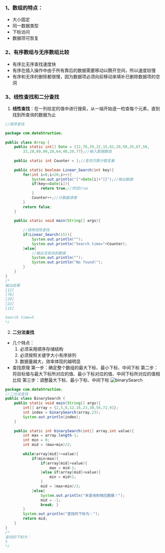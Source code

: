 ### 1、数组的特点：  
- 大小固定
- 同一数据类型
- 下标访问
- 数据项可恢复  
### 2、有序数组与无序数组比较
- 有序比无序查找速度快
- 有序在插入操作中由于所有靠后的数据需要移动以腾开空间，所以速度较慢
- 有序和无序的删除都很慢，因为数据项必须向前移动来填补已删除数据项的空洞  
### 3、线性查找和二分查找
1. **线性查找**：在一列给定的值中进行搜索，从一端开始逐一检查每个元素，直到找到所查询的数据为止  
```java
//顺序查找

package com.dateStruction;  
  
public class Array {  
    public static int[] Date = {12,76,29,22,15,62,29,58,35,67,58,  
 		33,28,89,90,28,64,48,20,77};//输入数据数组  
  
 	public static int Counter = 1;//查找次数计数变量  
  
 	public static boolean Linear_Search(int key){  
        for(int i=0;i<20;i++){  
            System.out.println("["+Date[i]+"]}");//输出数据  
 			if(key==Date[i]){  
                return true;//传回true  
			}  
            Counter++;//计数器递增  
		}  
        return false;  
	}  
  
    public static void main(String[] args){  
  
        //调用线性查找  
 		if(Linear_Search(15)){  
            System.out.println("");  
 			System.out.println("Search time="+Counter);  
 		}else{  
            //输出没有找到数据  
 			System.out.println("");  
 			System.out.println("No found!");  
		}  
    }  
}
/*
输出结果
[12]
[76]
[29]
[22]
[15]

Search time=5
*/
```
2. **二分法查找**  
- 几个特点： 
	1. 必须采用顺序存储结构
	2. 必须按照关键字大小有序排列
	3. 数据量越大，效率体现的越明显  
- 查找原理
	第一步：确定整个数组的最大下标、最小下标、中间下标
	第二步：将目标值与最大下标所对应的值、最小下标对应的值、中间下标所对应的值相比较
	第三步：调整最大下标、最小下标、中间下标
	![binarySearch](https://i.loli.net/2021/08/05/17xgBDX6MU9en25.png)
	
```java
package com.dateStruction;  
//二分法查找  
public class BinarySearch {  
    public static void main(String[] args){  
        int[] array = {2,5,8,12,16,23,38,56,72,91};  
 		int index = binarySearch(array,23);  
 		System.out.println(index);  
 	}  
  
    public static int binarySearch(int[] array,int value){  
        int max = array.length-1;  
 		int min = 0;  
 		int mid = (max+min)/2;  
  
 		while(array[mid]!=value){  
            if(min<max){  
                if(array[mid]>value){  
                    max = mid-1;  
 				}else if(array[mid]<value){  
                    min = mid+1;  
 				}  
                mid = (max+min)/2;  
 			}else{  
                System.out.println("未查询到相应数据！");  
 				mid = -1;  
 				break; }  
        }  
        System.out.println("查找的下标为：");  
 		return mid;  
 	}  
}
/*
查找的下标为：
5
*/
```